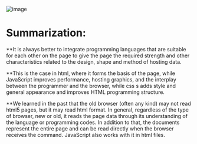 ![image](https://user-images.githubusercontent.com/79832871/110045738-cf621000-7d53-11eb-93d7-268359fc79bf.png)


# Summarization: 

**It is always better to integrate programming languages that are suitable for each other on the page to give the page the required strength and other characteristics related to the design, shape and method of hosting data.

**This is the case in html, where it forms the basis of the page, while JavaScript improves performance, hosting graphics, and the interplay between the programmer and the browser, while css s adds style and general appearance and improves HTML programming structure.

**We learned in the past that the old browser (often any kind) may not read html5 pages, but it may read html format. In general, regardless of the type of browser, new or old, it reads the page data through its understanding of the language or programming codes.
In addition to that, the documents represent the entire page and can be read directly when the browser receives the command. JavaScript also works with it in html files.

